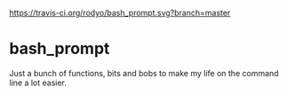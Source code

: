 https://travis-ci.org/rodyo/bash_prompt.svg?branch=master

bash_prompt
===========

Just a bunch of functions, bits and bobs to make my life on the command line a lot easier.
